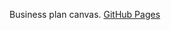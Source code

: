 Business plan canvas.
[GitHub Pages]([https://pages.github.com/](https://docs.google.com/presentation/d/1LzKw5iDAjY1zEnUrdS8maYN17q4Y55aahcm67DMBYkk/edit?usp=sharing))
